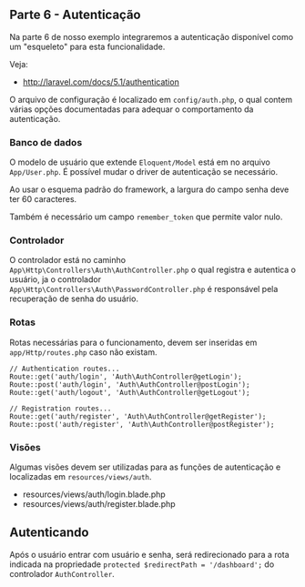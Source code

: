 ## Parte 6 - Autenticação

Na parte 6 de nosso exemplo integraremos a autenticação disponível como um "esqueleto"
para esta funcionalidade.

Veja:

 - http://laravel.com/docs/5.1/authentication

O arquivo de configuração é localizado em `config/auth.php`, o qual contem
várias opções documentadas para adequar o comportamento da autenticação.

### Banco de dados

O modelo de usuário que extende `Eloquent/Model` está em no arquivo `App/User.php`.
É possível mudar o driver de autenticação se necessário.

Ao usar o esquema padrão do framework, a largura do campo senha deve ter 60 caracteres.

Também é necessário um campo `remember_token` que permite valor nulo.

### Controlador

O controlador está no caminho `App\Http\Controllers\Auth\AuthController.php` o qual 
registra e autentica o usuário, ja o controlador `App\Http\Controllers\Auth\PasswordController.php`
é responsável pela recuperação de senha do usuário.

### Rotas

Rotas necessárias para o funcionamento, devem ser inseridas em `app/Http/routes.php`
caso não existam.

    // Authentication routes...
    Route::get('auth/login', 'Auth\AuthController@getLogin');
    Route::post('auth/login', 'Auth\AuthController@postLogin');
    Route::get('auth/logout', 'Auth\AuthController@getLogout');

    // Registration routes...
    Route::get('auth/register', 'Auth\AuthController@getRegister');
    Route::post('auth/register', 'Auth\AuthController@postRegister');

### Visões

Algumas visões devem ser utilizadas para as funções de autenticação e localizadas em 
`resources/views/auth`. 

- resources/views/auth/login.blade.php
- resources/views/auth/register.blade.php

## Autenticando

Após o usuário entrar com usuário e senha, será redirecionado para a rota indicada na
propriedade `protected $redirectPath = '/dashboard';` do controlador `AuthController`.